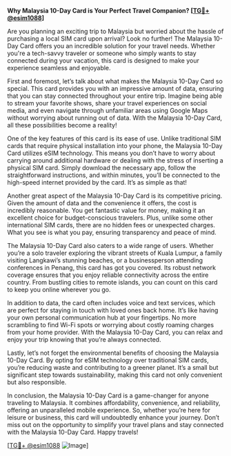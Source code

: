 **Why Malaysia 10-Day Card is Your Perfect Travel Companion? [[TG💪+ @esim1088](https://t.me/s/esim1088)]**

Are you planning an exciting trip to Malaysia but worried about the hassle of purchasing a local SIM card upon arrival? Look no further! The Malaysia 10-Day Card offers you an incredible solution for your travel needs. Whether you're a tech-savvy traveler or someone who simply wants to stay connected during your vacation, this card is designed to make your experience seamless and enjoyable.

First and foremost, let’s talk about what makes the Malaysia 10-Day Card so special. This card provides you with an impressive amount of data, ensuring that you can stay connected throughout your entire trip. Imagine being able to stream your favorite shows, share your travel experiences on social media, and even navigate through unfamiliar areas using Google Maps without worrying about running out of data. With the Malaysia 10-Day Card, all these possibilities become a reality!

One of the key features of this card is its ease of use. Unlike traditional SIM cards that require physical installation into your phone, the Malaysia 10-Day Card utilizes eSIM technology. This means you don’t have to worry about carrying around additional hardware or dealing with the stress of inserting a physical SIM card. Simply download the necessary app, follow the straightforward instructions, and within minutes, you’ll be connected to the high-speed internet provided by the card. It’s as simple as that!

Another great aspect of the Malaysia 10-Day Card is its competitive pricing. Given the amount of data and the convenience it offers, the cost is incredibly reasonable. You get fantastic value for money, making it an excellent choice for budget-conscious travelers. Plus, unlike some other international SIM cards, there are no hidden fees or unexpected charges. What you see is what you pay, ensuring transparency and peace of mind.

The Malaysia 10-Day Card also caters to a wide range of users. Whether you’re a solo traveler exploring the vibrant streets of Kuala Lumpur, a family visiting Langkawi’s stunning beaches, or a businessperson attending conferences in Penang, this card has got you covered. Its robust network coverage ensures that you enjoy reliable connectivity across the entire country. From bustling cities to remote islands, you can count on this card to keep you online wherever you go.

In addition to data, the card often includes voice and text services, which are perfect for staying in touch with loved ones back home. It’s like having your own personal communication hub at your fingertips. No more scrambling to find Wi-Fi spots or worrying about costly roaming charges from your home provider. With the Malaysia 10-Day Card, you can relax and enjoy your trip knowing that you’re always connected.

Lastly, let’s not forget the environmental benefits of choosing the Malaysia 10-Day Card. By opting for eSIM technology over traditional SIM cards, you’re reducing waste and contributing to a greener planet. It’s a small but significant step towards sustainability, making this card not only convenient but also responsible.

In conclusion, the Malaysia 10-Day Card is a game-changer for anyone traveling to Malaysia. It combines affordability, convenience, and reliability, offering an unparalleled mobile experience. So, whether you’re here for leisure or business, this card will undoubtedly enhance your journey. Don’t miss out on the opportunity to simplify your travel plans and stay connected with the Malaysia 10-Day Card. Happy travels! 

[[TG💪+ @esim1088](https://t.me/s/esim1088) ![Image](https://i.postimg.cc/Y0z9fWf4/image.png)]